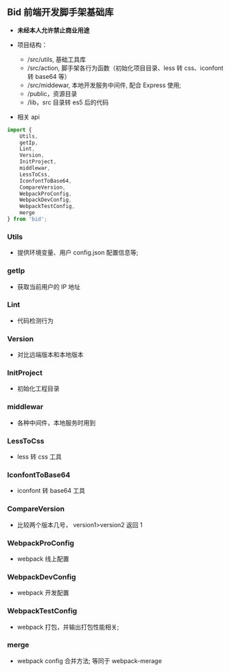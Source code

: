 <!--
 * @Author: dezhao.chen
 * @Date: 2020-07-10 17:02:25
 * @LastEditors: dezhao.chen
 * @LastEditTime: 2020-08-06 14:29:35
 * @Description: 前端开发脚手架基础库
-->

## Bid 前端开发脚手架基础库

-   **未经本人允许禁止商业用途**
-   项目结构：

    -   /src/utils, 基础工具库
    -   /src/action, 脚手架各行为函数（初始化项目目录、less 转 css、iconfont 转 base64 等）
    -   /src/middewar, 本地开发服务中间件, 配合 Express 使用;
    -   /public，资源目录
    -   /lib，src 目录转 es5 后的代码

-   相关 api

```javascript
import {
    Utils,
    getIp,
    Lint,
    Version,
    InitProject,
    middlewar,
    LessToCss,
    IconfontToBase64,
    CompareVersion,
    WebpackProConfig,
    WebpackDevConfig,
    WebpackTestConfig,
    merge
} from 'bid';
```

### Utils

-   提供环境变量、用户 config.json 配置信息等;

### getIp

-   获取当前用户的 IP 地址

### Lint

-   代码检测行为

### Version

-   对比远端版本和本地版本

### InitProject

-   初始化工程目录

### middlewar

-   各种中间件，本地服务时用到

### LessToCss

-   less 转 css 工具

### IconfontToBase64

-   iconfont 转 base64 工具

### CompareVersion

-   比较两个版本几号， version1>version2 返回 1

### WebpackProConfig

-   webpack 线上配置

### WebpackDevConfig

-   webpack 开发配置

### WebpackTestConfig

-   webpack 打包，并输出打包性能相关;

### merge

-   webpack config 合并方法; 等同于 webpack-merage
